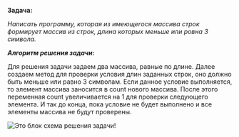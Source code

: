 **Задача:** 

*Написать программу, которая из имеющегося массива строк формирует массив из строк, длина которых меньше или ровна 3 символа.*

***Алгоритм решения задачи:***

Для решения задачи задаем два массива, равные по длине. Далее создаем метод для проверки условия длин заданных строк, оно должно быть меньше или равно 3 символам. Если данное условие выполняется, то элемент массива заносится в count нового массива. После этого переменная count увеличивается на 1 для проверки следующего элемента. И так до конца, пока условие не будет выполнено и все элементы массива не будут проверены. 

![Это блок схема решения задачи!](diagram.jpg)